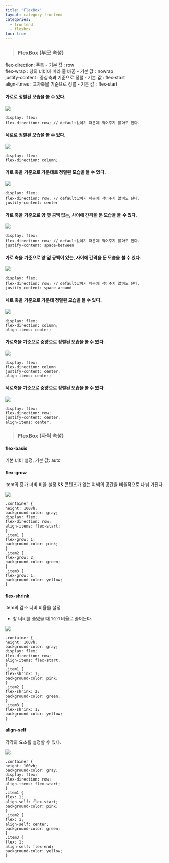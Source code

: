 ```yaml
---
title: 'FlexBox'
layout: category-frontend
categories:
  - frontend
  - flexbox
toc: true
---
```


> ### FlexBox (부모 속성)

flex-direction: 주축 - 기본 값 : row<br>
flex-wrap : 창의 너비에 따라 줄 바꿈 - 기본 값 : nowrap<br>
justify-content : 중심축과 기준으로 정렬 - 기본 값 : flex-start<br>
align-itmes : 교차축을 기준으로 정렬 - 기본 값 : flex-start<br>

#### 가로로 정렬된 모습을 볼 수 있다.

![](/img/flexbox.png)

```
display: flex;
flex-direction: row; // default값이기 때문에 적어주지 않아도 된다.
```

#### 세로로 정렬된 모습을 볼 수 있다.

![](/img/column.png)

```
display: flex;
flex-direction: column;
```

#### 가로 축을 기준으로 가운데로 정렬된 모습을 볼 수 있다.

![](/img/justify-content_center.png)

```
display: flex;
flex-direction: row; // default값이기 때문에 적어주지 않아도 된다.
justify-content: center
```

#### 가로 축을 기준으로 양 옆 공백 없는, 사이에 간격을 둔 모습을 볼 수 있다.

![](/img/justify-content_between.png)

```
display: flex;
flex-direction: row; // default값이기 때문에 적어주지 않아도 된다.
justify-content: space-between
```

#### 가로 축을 기준으로 양 옆 공백이 있는, 사이에 간격을 둔 모습을 볼 수 있다.

![](/img/justify-content_around.png)

```
display: flex;
flex-direction: row; // default값이기 때문에 적어주지 않아도 된다.
justify-content: space-around
```

#### 세로 축을 기준으로 가운데 정렬된 모습을 볼 수 있다.

![](/img/center.png)

```
display: flex;
flex-direction: column;
align-items: center;
```

#### 가로축을 기준으로 중앙으로 정렬된 모습을 볼 수 있다.

![](/img/align-item.png)

```
display: flex;
flex-direction: column
justify-content: center;
align-items: center;
```

#### 세로축을 기준으로 중앙으로 정렬된 모습을 볼 수 있다.

![](/img/middle.png)

```
display: flex;
flex-direction: row;
justify-content: center;
align-items: center;
```

> ### FlexBox (자식 속성)

#### flex-basis

기본 너비 설정, 기본 값: auto<br>

#### flex-grow

item의 증가 너비 비율 설정 && 콘텐츠가 없는 여백의 공간을 비율적으로 나눠 가진다.

![](/img/grow.png)

```
.container {
height: 100vh;
background-color: gray;
display: flex;
flex-direction: row;
align-items: flex-start;
}
.item1 {
flex-grow: 1;
background-color: pink;
}
.item2 {
flex-grow: 2;
background-color: green;
}
.item3 {
flex-grow: 1;
background-color: yellow;
}

```

#### flex-shrink

item의 감소 너비 비율을 설정

- 창 너비를 줄였을 때 1:2:1 비율로 줄어든다.

![](/img/shrink.png)

```
.container {
height: 100vh;
background-color: gray;
display: flex;
flex-direction: row;
align-items: flex-start;
}
.item1 {
flex-shrink: 1;
background-color: pink;
}
.item2 {
flex-shrink: 2;
background-color: green;
}
.item3 {
flex-shrink: 1;
background-color: yellow;
}
```

#### align-self

각각의 요소를 설정할 수 있다.

![](/img/align-self.png)

```
.container {
height: 100vh;
background-color: gray;
display: flex;
flex-direction: row;
align-items: flex-start;
}
.item1 {
flex: 1;
align-self: flex-start;
background-color: pink;
}
.item2 {
flex: 1;
align-self: center;
background-color: green;
}
.item3 {
flex: 1;
align-self: flex-end;
background-color: yellow;
}
```
